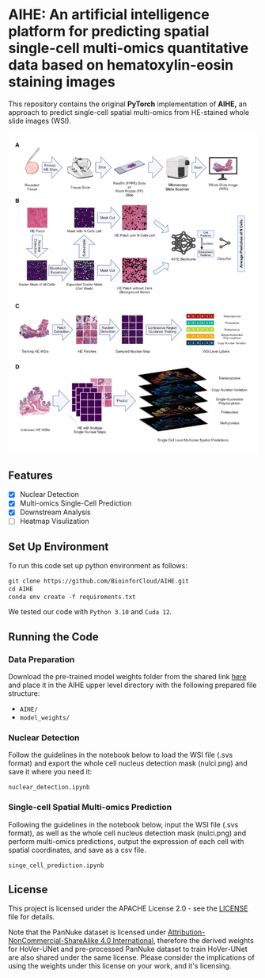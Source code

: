 # AIHE: An artificial intelligence platform for predicting spatial single-cell multi-omics quantitative data based on hematoxylin-eosin staining images

This repository contains the original **PyTorch** implementation of **AIHE,** an approach to predict single-cell spatial multi-omics from HE-stained whole slide images (WSI).

![](docs/net.jpeg)

## Features

* [x] Nuclear Detection
* [x] Multi-omics Single-Cell Prediction
* [x] Downstream Analysis
* [ ] Heatmap Visulization

## Set Up Environment

To run this code set up python environment as follows:

```
git clone https://github.com/BioinforCloud/AIHE.git
cd AIHE
conda env create -f requirements.txt
```

We tested our code with `Python 3.10` and `Cuda 12`.


## Running the Code

### Data Preparation

Download the pre-trained model weights folder from the shared link [here](https://pan.baidu.com/s/1KnX78AALzw2ux6tTzWSLoQ?pwd=kya4) and place it in the AIHE upper level directory with the following prepared file structure:

- `AIHE/`
- `model_weights/`



### Nuclear Detection

Follow the guidelines in the notebook below to load the WSI file (.svs format) and export the whole cell nucleus detection mask (nulci.png) and save it where you need it:

```
nuclear_detection.ipynb
```

### Single-cell Spatial Multi-omics Prediction

Following the guidelines in the notebook below, input the WSI file (.svs format), as well as the whole cell nucleus detection mask (nulci.png) and perform multi-omics predictions, output the expression of each cell with spatial coordinates, and save as a csv file.

```
singe_cell_prediction.ipynb
```


## License

This project is licensed under the APACHE License 2.0 - see the [LICENSE](LICENSE) file for details. 

Note that the PanNuke dataset is licensed under [Attribution-NonCommercial-ShareAlike 4.0 International](http://creativecommons.org/licenses/by-nc-sa/4.0/), therefore the derived weights for HoVer-UNet and pre-processed PanNuke dataset to train HoVer-UNet are also shared under the same license. Please consider the implications of using the weights under this license on your work, and it's licensing. 
